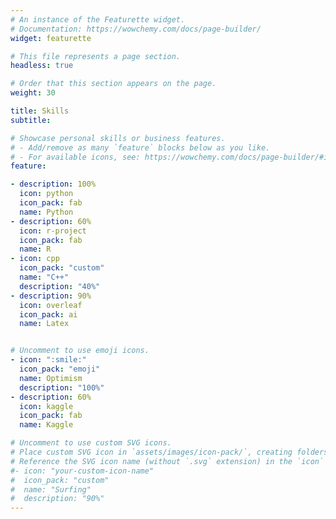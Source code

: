 ```yaml
---
# An instance of the Featurette widget.
# Documentation: https://wowchemy.com/docs/page-builder/
widget: featurette

# This file represents a page section.
headless: true

# Order that this section appears on the page.
weight: 30

title: Skills
subtitle:

# Showcase personal skills or business features.
# - Add/remove as many `feature` blocks below as you like.
# - For available icons, see: https://wowchemy.com/docs/page-builder/#icons
feature:

- description: 100%
  icon: python
  icon_pack: fab
  name: Python 
- description: 60%
  icon: r-project
  icon_pack: fab
  name: R
- icon: cpp
  icon_pack: "custom"
  name: "C++"
  description: "40%"
- description: 90%
  icon: overleaf
  icon_pack: ai
  name: Latex


# Uncomment to use emoji icons.
- icon: ":smile:"
  icon_pack: "emoji"
  name: Optimism
  description: "100%"  
- description: 60%
  icon: kaggle
  icon_pack: fab
  name: Kaggle

# Uncomment to use custom SVG icons.
# Place custom SVG icon in `assets/images/icon-pack/`, creating folders if necessary.
# Reference the SVG icon name (without `.svg` extension) in the `icon` field.
#- icon: "your-custom-icon-name"
#  icon_pack: "custom"
#  name: "Surfing"
#  description: "90%"
---
```

